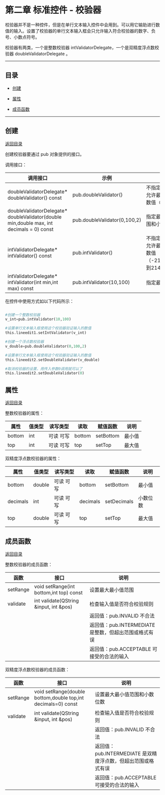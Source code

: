 # 第二章 标准控件 - 校验器

校验器并不是一种控件，但是在单行文本输入控件中会用到。可以用它输助进行数值的输入。设置了校验器的单行文本输入框会只允许输入符合校验器的数字、负号、小数点符号。

校验器有两类，一个是整数校验器 intValidatorDelegate，一个是双精度浮点数校验器 doubleValidatorDelegate 。

---

<h2 id="category">目录</h2>

- [创建](#创建)

- [属性](#属性)

- [成员函数](#成员函数)

---

## 创建

[返回目录](#category)

创建校验器要通过 pub 对象提供的接口。

调用接口：

|                                         调用接口                                         |             示例             |                             说明                             |
| --------------------------------------------------------------------------------------- | ---------------------------- | ------------------------------------------------------------ |
| doubleValidatorDelegate* doubleValidator() const                                        | pub.doubleValidator()        | 不指定范围，可以允许最大范围的整数值（无限）                    |
| doubleValidatorDelegate* doubleValidator(double min,double max, int decimals = 0) const | pub.doubleValidator(0,100,2) | 指定最大最小值范围和小数位数                                   |
| intValidatorDelegate* intValidator() const                                              | pub.intValidator()           | 不指定范围，可以允许最大范围的整数值 （-2147483647到2147483647) |
| intValidatorDelegate* intValidator(int min,int max) const                               | pub.intValidator(10,100)     | 指定最大最小值                                                |


在控件中使用方式如以下代码所示：

``` python 

#创建一个整数校验器
v_int=pub.intValidator(10,100)

#设置单行文本输入框使用这个校验器验证输入的数值
this.lineedit1.setIntValidator(v_int)

#创建一个浮点数校验器
v_double=pub.doubleValidator(0,100,2)

#设置单行文本输入框使用这个校验器验证输入的数值
this.lineedit2.setDoubleValidator(v_double)

#取消校验器的设置，用传入参数0调用就可以了
this.lineedit2.setDoubleValidator(0)

```

## 属性

[返回目录](#category)

整数校验器的属性：

|  属性  | 值类型 | 读写类型  |  读取  |  赋值函数  |  说明  |
| ------ | ------ | -------- | ------ | --------- | ------ |
| bottom | int    | 可读 可写 | bottom | setBottom | 最小值 |
| top    | int    | 可读 可写 | top    | setTop    | 最大值 |

双精度浮点数校验器的属性：

|   属性   | 值类型 | 读写类型  |   读取   |   赋值函数   |   说明   |
| -------- | ------ | -------- | -------- | ----------- | ------- |
| bottom   | double | 可读 可写 | bottom   | setBottom   | 最小值   |
| decimals | int    | 可读 可写 | decimals | setDecimals | 小数位数 |
| top      | double | 可读 可写 | top      | setTop      | 最大值   |

## 成员函数

[返回目录](#category)

整数校验器的成员函数：

|   函数   |                    接口                     |                        说明                         |
| -------- | ------------------------------------------- | -------------------------------------------------- |
| setRange | void setRange(int bottom,int top) const	 | 设置最大最小值范围                                   |
| validate | int validate(QString &input, int &pos)      | 检查输入值是否符合校验规则                           |
|          |                                             | 返回值：pub.INVALID 不合法                          |
|          |                                             | 返回值：pub.INTERMEDIATE 是整数，但超出范围或格式有误 |
|          |                                             | 返回值：pub.ACCEPTABLE 可接受的合法的输入            |

双精度浮点数校验器的成员函数：

|   函数   |                              接口                               |                            说明                            |
| -------- | --------------------------------------------------------------- | ---------------------------------------------------------- |
| setRange | void setRange(double bottom,double top,int decimals=0) const	 | 设置最大最小值范围和小数位数                                 |
| validate | int validate(QString &input, int &pos)                          | 检查输入值是否符合校验规则                                   |
|          |                                                                 | 返回值：pub.INVALID 不合法                                  |
|          |                                                                 | 返回值：pub.INTERMEDIATE 是双精度浮点数，但超出范围或格式有误 |
|          |                                                                 | 返回值：pub.ACCEPTABLE 可接受的合法的输入                    |
